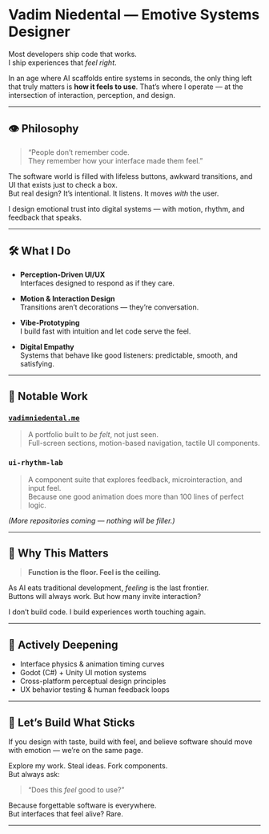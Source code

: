# Vadim Niedental — Emotive Systems Designer

Most developers ship code that works.  
I ship experiences that *feel right*.

In an age where AI scaffolds entire systems in seconds, the only thing left that truly matters is **how it feels to use**. That’s where I operate — at the intersection of interaction, perception, and design.

---

## 👁️ Philosophy

> “People don’t remember code.  
> They remember how your interface made them feel.”

The software world is filled with lifeless buttons, awkward transitions, and UI that exists just to check a box.  
But real design? It’s intentional. It listens. It moves *with* the user.

I design emotional trust into digital systems — with motion, rhythm, and feedback that speaks.

---

## 🛠️ What I Do

- **Perception-Driven UI/UX**  
  Interfaces designed to respond as if they care.

- **Motion & Interaction Design**  
  Transitions aren’t decorations — they’re conversation.

- **Vibe-Prototyping**  
  I build fast with intuition and let code serve the feel.

- **Digital Empathy**  
  Systems that behave like good listeners: predictable, smooth, and satisfying.

---

## 🔬 Notable Work

### [`vadimniedental.me`](https://vadimniedental.me)  
> A portfolio built to *be felt*, not just seen.  
> Full-screen sections, motion-based navigation, tactile UI components.

### `ui-rhythm-lab`  
> A component suite that explores feedback, microinteraction, and input feel.  
> Because one good animation does more than 100 lines of perfect logic.

_(More repositories coming — nothing will be filler.)_

---

## 🎯 Why This Matters

> **Function is the floor. Feel is the ceiling.**

As AI eats traditional development, *feeling* is the last frontier.  
Buttons will always work. But how many invite interaction?

I don’t build code. I build experiences worth touching again.

---

## 🧠 Actively Deepening

- Interface physics & animation timing curves  
- Godot (C#) + Unity UI motion systems  
- Cross-platform perceptual design principles  
- UX behavior testing & human feedback loops

---

## 🤝 Let’s Build What Sticks

If you design with taste, build with feel, and believe software should move with emotion — we’re on the same page.

Explore my work. Steal ideas. Fork components.  
But always ask:  
> “Does this *feel* good to use?”

Because forgettable software is everywhere.  
But interfaces that feel alive? Rare.

---
